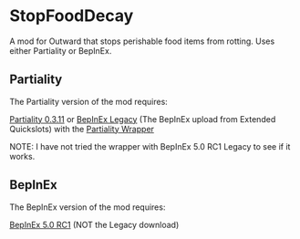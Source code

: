# StopFoodDecay
A mod for Outward that stops perishable food items from rotting.  Uses either Partiality or BepInEx.

## Partiality
The Partiality version of the mod requires:

[Partiality 0.3.11](https://github.com/PartialityModding/PartialityLauncher/releases/tag/0.3.11 "Release Partiality 0.3.11") or [BepInEx Legacy](https://www.nexusmods.com/outward/mods/41?tab=files "Extended Quickslots upload of BepInEx") (The BepInEx upload from Extended Quickslots) with the [Partiality Wrapper](https://www.nexusmods.com/outward/mods/51 "Partiality Mod Wrapper for BepInEx")

NOTE: I have not tried the wrapper with BepInEx 5.0 RC1 Legacy to see if it works.

## BepInEx
The BepInEx version of the mod requires:

[BepInEx 5.0 RC1](https://github.com/BepInEx/BepInEx/releases/tag/v5.0-RC1 "Release BepInEx 5.0 RC1") (NOT the Legacy download)